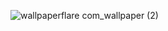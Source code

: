 ![wallpaperflare com_wallpaper (2)](https://user-images.githubusercontent.com/115402065/219966738-a26aa9bd-c88f-4d0b-9e0c-c15e17a35e01.jpg)
